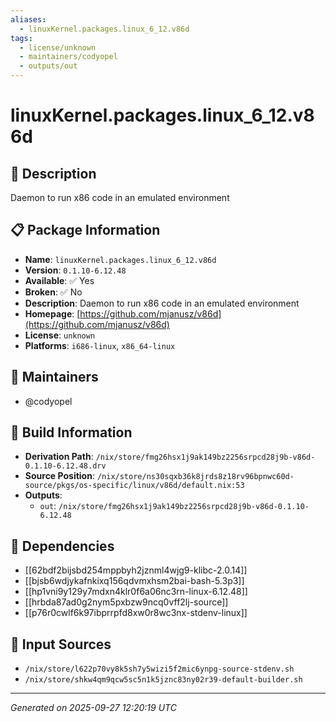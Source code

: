 ```yaml
---
aliases:
  - linuxKernel.packages.linux_6_12.v86d
tags:
  - license/unknown
  - maintainers/codyopel
  - outputs/out
---
```


# linuxKernel.packages.linux_6_12.v86d

## 📝 Description

Daemon to run x86 code in an emulated environment

## 📋 Package Information

- **Name**: `linuxKernel.packages.linux_6_12.v86d`
- **Version**: `0.1.10-6.12.48`
- **Available**: ✅ Yes
- **Broken**: ✅ No
- **Description**: Daemon to run x86 code in an emulated environment
- **Homepage**: [https://github.com/mjanusz/v86d](https://github.com/mjanusz/v86d)
- **License**: `unknown`
- **Platforms**: `i686-linux`, `x86_64-linux`
## 👥 Maintainers

- @codyopel


## 🔧 Build Information

- **Derivation Path**: `/nix/store/fmg26hsx1j9ak149bz2256srpcd28j9b-v86d-0.1.10-6.12.48.drv`
- **Source Position**: `/nix/store/ns30sqxb36k8jrds8z18rv96bpnwc60d-source/pkgs/os-specific/linux/v86d/default.nix:53`
- **Outputs**:
  - `out`:  `/nix/store/fmg26hsx1j9ak149bz2256srpcd28j9b-v86d-0.1.10-6.12.48`

## 🔗 Dependencies

- [[62bdf2bijsbd254mppbyh2jznml4wjg9-klibc-2.0.14]]
- [[bjsb6wdjykafnkixq156qdvmxhsm2bai-bash-5.3p3]]
- [[hp1vni9y129y7mdxn4klr0f6a06nc3rn-linux-6.12.48]]
- [[hrbda87ad0g2nym5pxbzw9ncq0vff2lj-source]]
- [[p76r0cwlf6k97ibprrpfd8xw0r8wc3nx-stdenv-linux]]

## 📁 Input Sources

- `/nix/store/l622p70vy8k5sh7y5wizi5f2mic6ynpg-source-stdenv.sh`
- `/nix/store/shkw4qm9qcw5sc5n1k5jznc83ny02r39-default-builder.sh`

---
*Generated on 2025-09-27 12:20:19 UTC*
